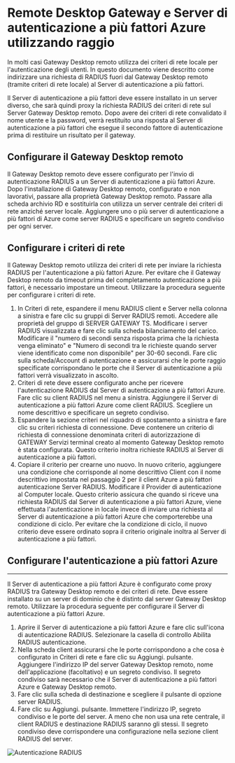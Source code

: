 <properties 
    pageTitle="Remote Desktop Gateway e Server di autenticazione a più fattori Azure utilizzando raggio"
    description="Questa è la pagina di autenticazione a più fattori Azure utili nella distribuzione di Gateway Desktop remoto (RD) e Server di autenticazione a più fattori Azure utilizzando raggio."
    services="multi-factor-authentication"
    documentationCenter=""
    authors="kgremban"
    manager="femila"
    editor="curtand"/>

<tags
    ms.service="multi-factor-authentication"
    ms.workload="identity"
    ms.tgt_pltfrm="na"
    ms.devlang="na"
    ms.topic="get-started-article"
    ms.date="08/15/2016"
    ms.author="kgremban"/>

# <a name="remote-desktop-gateway-and-azure-multi-factor-authentication-server-using-radius"></a>Remote Desktop Gateway e Server di autenticazione a più fattori Azure utilizzando raggio

In molti casi Gateway Desktop remoto utilizza dei criteri di rete locale per l'autenticazione degli utenti. In questo documento viene descritto come indirizzare una richiesta di RADIUS fuori dal Gateway Desktop remoto (tramite criteri di rete locale) al Server di autenticazione a più fattori.

Il Server di autenticazione a più fattori deve essere installato in un server diverso, che sarà quindi proxy la richiesta RADIUS dei criteri di rete sul Server Gateway Desktop remoto. Dopo avere dei criteri di rete convalidato il nome utente e la password, verrà restituito una risposta al Server di autenticazione a più fattori che esegue il secondo fattore di autenticazione prima di restituire un risultato per il gateway.





## <a name="configure-the-rd-gateway"></a>Configurare il Gateway Desktop remoto

Il Gateway Desktop remoto deve essere configurato per l'invio di autenticazione RADIUS a un Server di autenticazione a più fattori Azure. Dopo l'installazione di Gateway Desktop remoto, configurato e non lavorativi, passare alla proprietà Gateway Desktop remoto. Passare alla scheda archivio RD e sostituirla con utilizza un server centrale dei criteri di rete anziché server locale. Aggiungere uno o più server di autenticazione a più fattori di Azure come server RADIUS e specificare un segreto condiviso per ogni server.





## <a name="configure-nps"></a>Configurare i criteri di rete

Il Gateway Desktop remoto utilizza dei criteri di rete per inviare la richiesta RADIUS per l'autenticazione a più fattori Azure. Per evitare che il Gateway Desktop remoto da timeout prima del completamento autenticazione a più fattori, è necessario impostare un timeout. Utilizzare la procedura seguente per configurare i criteri di rete.

1. In Criteri di rete, espandere il menu RADIUS client e Server nella colonna a sinistra e fare clic su gruppi di Server RADIUS remoti. Accedere alle proprietà del gruppo di SERVER GATEWAY TS. Modificare i server RADIUS visualizzata e fare clic sulla scheda bilanciamento del carico. Modificare il "numero di secondi senza risposta prima che la richiesta venga eliminato" e "Numero di secondi tra le richieste quando server viene identificato come non disponibile" per 30-60 secondi. Fare clic sulla scheda/Account di autenticazione e assicurarsi che le porte raggio specificate corrispondano le porte che il Server di autenticazione a più fattori verrà visualizzato in ascolto.
2. Criteri di rete deve essere configurato anche per ricevere l'autenticazione RADIUS dal Server di autenticazione a più fattori Azure. Fare clic su client RADIUS nel menu a sinistra. Aggiungere il Server di autenticazione a più fattori Azure come client RADIUS. Scegliere un nome descrittivo e specificare un segreto condiviso.
3. Espandere la sezione criteri nel riquadro di spostamento a sinistra e fare clic su criteri richiesta di connessione. Deve contenere un criterio di richiesta di connessione denominata criteri di autorizzazione di GATEWAY Servizi terminal creato al momento Gateway Desktop remoto è stata configurata. Questo criterio inoltra richieste RADIUS al Server di autenticazione a più fattori.
4. Copiare il criterio per crearne uno nuovo. In nuovo criterio, aggiungere una condizione che corrisponde al nome descrittivo Client con il nome descrittivo impostata nel passaggio 2 per il client Azure a più fattori autenticazione Server RADIUS. Modificare il Provider di autenticazione al Computer locale. Questo criterio assicura che quando si riceve una richiesta RADIUS dal Server di autenticazione a più fattori Azure, viene effettuata l'autenticazione in locale invece di inviare una richiesta al Server di autenticazione a più fattori Azure che comporterebbe una condizione di ciclo. Per evitare che la condizione di ciclo, il nuovo criterio deve essere ordinato sopra il criterio originale inoltra al Server di autenticazione a più fattori.

## <a name="configure-azure-multi-factor-authentication"></a>Configurare l'autenticazione a più fattori Azure


--------------------------------------------------------------------------------



Il Server di autenticazione a più fattori Azure è configurato come proxy RADIUS tra Gateway Desktop remoto e dei criteri di rete.  Deve essere installato su un server di dominio che è distinto dal server Gateway Desktop remoto. Utilizzare la procedura seguente per configurare il Server di autenticazione a più fattori Azure.

1. Aprire il Server di autenticazione a più fattori Azure e fare clic sull'icona di autenticazione RADIUS. Selezionare la casella di controllo Abilita RADIUS autenticazione.
2. Nella scheda client assicurarsi che le porte corrispondono a che cosa è configurato in Criteri di rete e fare clic su Aggiungi. pulsante. Aggiungere l'indirizzo IP del server Gateway Desktop remoto, nome dell'applicazione (facoltativo) e un segreto condiviso. Il segreto condiviso sarà necessario che il Server di autenticazione a più fattori Azure e Gateway Desktop remoto.
3. Fare clic sulla scheda di destinazione e scegliere il pulsante di opzione server RADIUS.
4. Fare clic su Aggiungi. pulsante. Immettere l'indirizzo IP, segreto condiviso e le porte del server. A meno che non usa una rete centrale, il client RADIUS e destinazione RADIUS saranno gli stessi. Il segreto condiviso deve corrispondere una configurazione nella sezione client RADIUS del server.

![Autenticazione RADIUS](./media/multi-factor-authentication-get-started-server-rdg/radius.png)
